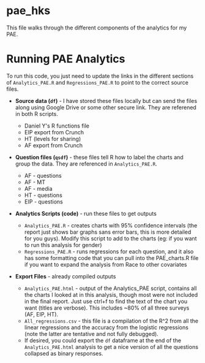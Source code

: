 # pae_hks

This file walks through the different components of the analytics for my PAE.

# Running PAE Analytics

To run this code, you just need to update the links in the different sections of `Analytics_PAE.R` and `Regressions_PAE.R` to point to the correct source files.

* **Source data (`df`)** - I have stored these files locally but can send the files along using Google Drive or some other secure link. They are referened in both R scripts.
  *  Daniel Y's R functions file
  *  EIP export from Crunch
  *  HT (levels for sharing)
  *  AF export from Crunch
	
* **Question files (`qsdf`)** - these files tell R how to label the charts and group the data. They are referenced in `Analytics_PAE.R`.
  *  AF - questions
  *  AF - MT
  *  AF - media
  *  HT - questions
  *  EIP - questions

* **Analytics Scripts (code)** - run these files to get outputs
  * `Analytics_PAE.R` - creates charts with 95% confidence intervals (the report just shows bar graphs sans error bars, this is more detailed for you guys). Modify this script to add to the charts (eg: if you want to run this analysis for gender)
  * `Regressions_PAE.R` - runs regressions for each question, and it also has some formatting code that you can pull into the PAE_charts.R file if you want to expand the analysis from Race to other covariates


* **Export Files** - already compiled outputs
  * `Analytics_PAE.html` - output of the Analytics_PAE script, contains all the charts I looked at in this analysis, though most were not included in the final report. Just use ctrl+f to find the text of the chart you want (titles are verbose). This includes ~80% of all three surveys (AF, EIP, HT).
  * `All_regressions.csv` - this file is a compilation of the R^2 from all the linear regressions and the accuracy from the logistic regressions (note the latter are tentative and not fully debugged).
  * If desired, you could export the `df` dataframe at the end of the `Analytics_PAE.html` analysis to get a nice version of all the questions collapsed as binary responses.
